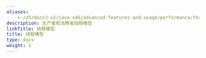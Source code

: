 ```yaml
---
aliases:
    - /zh/docs3-v2/java-sdk/advanced-features-and-usage/performance/threading-model/
description: 生产者和消费者线程模型
linkTitle: 线程模型
title: 线程模型
type: docs
weight: 1
---
```

